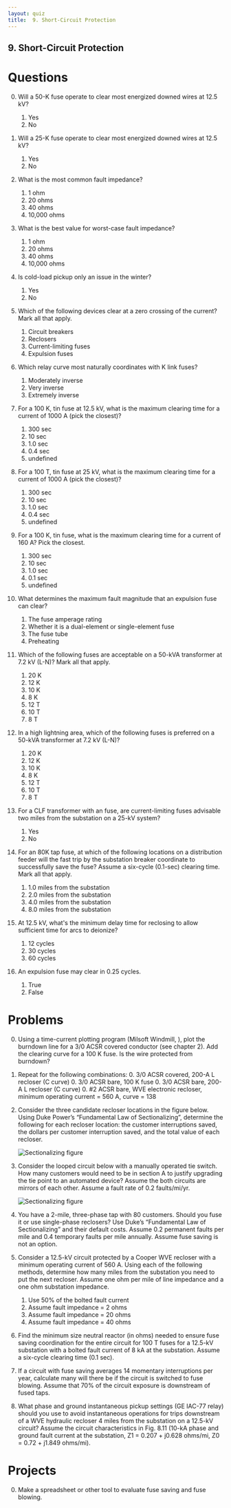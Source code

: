 ```yaml
---
layout: quiz
title:  9. Short-Circuit Protection
---
```


## 9. Short-Circuit Protection

# Questions

0. Will a 50-K fuse operate to clear most energized downed wires at
   12.5 kV?
   
   1. Yes
   2. No
   
0. Will a 25-K fuse operate to clear most energized downed wires at
   12.5 kV?
   
   1. Yes
   2. No
   
0. What is the most common fault impedance?
   
   1. 1 ohm
   2. 20 ohms
   3. 40 ohms
   4. 10,000 ohms
   
0. What is the best value for worst-case fault impedance?
   
   1. 1 ohm
   2. 20 ohms
   3. 40 ohms
   4. 10,000 ohms

0. Is cold-load pickup only an issue in the winter?
   
   1. Yes
   2. No

0. Which of the following devices clear at a zero crossing of
   the current? Mark all that apply.

    1. Circuit breakers
    1. Reclosers
    1. Current-limiting fuses
    1. Expulsion fuses

0. Which relay curve most naturally coordinates with K link fuses?

    1. Moderately inverse 
    1. Very inverse
    1. Extremely inverse

0. For a 100 K, tin fuse at 12.5 kV, what is the maximum clearing time
   for a current of 1000 A (pick the closest)?

    1. 300 sec
    2. 10 sec
    3. 1.0 sec
    4. 0.4 sec
    5. undefined

0. For a 100 T, tin fuse at 25 kV, what is the maximum clearing time for a
   current of 1000 A (pick the closest)?

    1. 300 sec
    2. 10 sec
    3. 1.0 sec
    4. 0.4 sec
    5. undefined

0. For a 100 K, tin fuse, what is the maximum clearing time for a
   current of 160 A? Pick the closest.

    1. 300 sec
    2. 10 sec
    3. 1.0 sec
    4. 0.1 sec
    5. undefined

0. What determines the maximum fault magnitude that an expulsion fuse
   can clear?

    1. The fuse amperage rating
    2. Whether it is a dual-element or single-element fuse
    3. The fuse tube
    4. Preheating

0. Which of the following fuses are acceptable on a 50-kVA transformer
   at 7.2 kV (L-N)? Mark all that apply.
   
    1. 20 K
    2. 12 K
    3. 10 K
    4. 8 K
    2. 12 T
    3. 10 T
    4. 8 T

0. In a high lightning area, which of the following fuses is preferred
   on a 50-kVA transformer at 7.2 kV (L-N)?
   
    1. 20 K
    2. 12 K
    3. 10 K
    4. 8 K
    2. 12 T
    3. 10 T
    4. 8 T

0. For a CLF transformer with an fuse, are current-limiting fuses
   advisable two miles from the substation on a 25-kV system?

   1. Yes
   2. No

0. For an 80K tap fuse, at which of the following locations on a
   distribution feeder will the fast trip by the substation breaker
   coordinate to successfully save the fuse? Assume a six-cycle
   (0.1-sec) clearing time. Mark all that apply.

    1. 1.0 miles from the substation
    1. 2.0 miles from the substation
    1. 4.0 miles from the substation
    1. 8.0 miles from the substation

0. At 12.5 kV, what's the minimum delay time for reclosing to allow sufficient
   time for arcs to deionize?

   1. 12 cycles
   1. 30 cycles
   1. 60 cycles

0. An expulsion fuse may clear in 0.25 cycles.

   1. True
   1. False

# Problems

0. Using a time-current plotting program (Milsoft Windmill, ), plot the burndown line for a
   3/0 ACSR covered conductor (see chapter 2). Add the clearing curve
   for a 100 K fuse. Is the wire protected from burndown?

0. Repeat for the following combinations:
   0. 3/0 ACSR covered, 200-A L recloser (C curve)
   0. 3/0 ACSR bare, 100 K fuse
   0. 3/0 ACSR bare, 200-A L recloser (C curve)
   0. \#2 ACSR bare, WVE electronic recloser, minimum operating current = 560 A, curve = 138

0. Consider the three candidate recloser locations in the figure
below. Using Duke Power’s “Fundamental Law of Sectionalizing”,
determine the following for each recloser location: the customer
interruptions saved, the dollars per customer interruption saved, and
the total value of each recloser.

   ![Sectionalizing figure](recloser_duke_ex.svg)

0. Consider the looped circuit below with a manually operated tie
switch. How many customers would need to be in section A to justify
upgrading the tie point to an automated device? Assume the both
circuits are mirrors of each other. Assume a fault rate of 0.2
faults/mi/yr.

   ![Sectionalizing figure](recloser_loop.svg)

0. You have a 2-mile, three-phase tap with 80 customers. Should you
   fuse it or use single-phase reclosers? Use Duke’s “Fundamental Law
   of Sectionalizing” and their default costs. Assume 0.2 permanent
   faults per mile and 0.4 temporary faults per mile annually. Assume
   fuse saving is not an option.

0. Consider a 12.5-kV circuit protected by a Cooper WVE recloser with
   a minimum operating current of 560 A. Using each of the following
   methods, determine how many miles from the substation you need to
   put the next recloser. Assume one ohm per mile of line impedance
   and a one ohm substation impedance.
   
   1. Use 50% of the bolted fault current
   1. Assume fault impedance = 2 ohms
   1. Assume fault impedance = 20 ohms
   1. Assume fault impedance = 40 ohms

0. Find the minimum size neutral reactor (in ohms) needed to ensure
   fuse saving coordination for the entire circuit for 100 T fuses for
   a 12.5-kV substation with a bolted fault current of 8 kA at the
   substation. Assume a six-cycle clearing time (0.1 sec).

0. If a circuit with fuse saving averages 14 momentary interruptions
   per year, calculate many will there be if the circuit is switched
   to fuse blowing. Assume that 70% of the circuit exposure is
   downstream of fused taps.

0. What phase and ground instantaneous pickup settings (GE IAC-77
   relay) should you use to avoid instantaneous operations for trips
   downstream of a WVE hydraulic recloser 4 miles from the substation
   on a 12.5-kV circuit? Assume the circuit characteristics in Fig.
   8.11 (10-kA phase and ground fault current at the substation, Z1 =
   0.207 + j0.628 ohms/mi, Z0 = 0.72 + j1.849 ohms/mi).


# Projects

0. Make a spreadsheet or other tool to evaluate fuse saving and fuse blowing.


